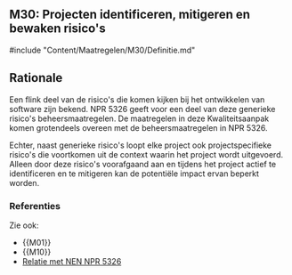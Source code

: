 ## M30: Projecten identificeren, mitigeren en bewaken risico's

#include "Content/Maatregelen/M30/Definitie.md"

## Rationale

Een flink deel van de risico's die komen kijken bij het ontwikkelen van software zijn bekend. NPR 5326 geeft voor een deel van deze generieke risico's beheersmaatregelen. De maatregelen in deze Kwaliteitsaanpak komen grotendeels overeen met de beheersmaatregelen in NPR 5326.

Echter, naast generieke risico's loopt elke project ook projectspecifieke risico's die voortkomen uit de context waarin het project wordt uitgevoerd. Alleen door deze risico's voorafgaand aan en tijdens het project actief te identificeren en te mitigeren kan de potentiële impact ervan beperkt worden.

### Referenties

Zie ook:

* {{M01}}
* {{M10}}
* [Relatie met NEN NPR 5326](#relatie-met-nen-npr-5326)